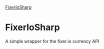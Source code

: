 [FixerIoSharp](#fixerIoSharp)































# FixerIoSharp
A simple wrapper for the fixer.io currency API
